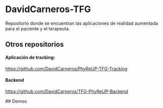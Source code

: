 # DavidCarneros-TFG
 
Repositorio donde se encuentran las aplicaciones de realidad aumentada para el paciente y el terapeuta. 

## Otros repositorios

#### Aplicación de tracking: 

https://github.com/DavidCarneros/PhyReUP-TFG-Tracking 

#### Backend

https://github.com/DavidCarneros/TFG-PhyReUP-Backend 

## Demos 
